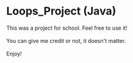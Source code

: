 # Loops_Project (Java)
This was a project for school. Feel free to use it!\
\
You can give me credit or not, it doesn't matter.\
\
Enjoy!
